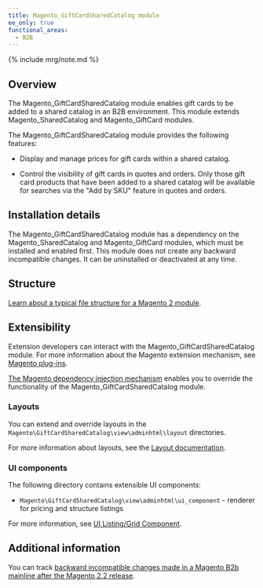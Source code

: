 ```yaml
---
title: Magento_GiftCardSharedCatalog module
ee_only: true
functional_areas:
  - B2B
---
```


{% include mrg/note.md %}

## Overview

The Magento_GiftCardSharedCatalog module enables gift cards to be added to a shared catalog in an B2B environment. This module extends Magento_SharedCatalog and Magento_GiftCard modules.

The Magento_GiftCardSharedCatalog module provides the following features:

* Display and manage prices for gift cards within a shared catalog.

* Control the visibility of gift cards in quotes and orders. Only those gift card products that have been added to a shared catalog will be available for searches via the "Add by SKU" feature in quotes and orders. 

## Installation details

The Magento_GiftCardSharedCatalog module has a dependency on the Magento_SharedCatalog and Magento_GiftCard modules, which must be installed and enabled first. This module does not create any backward incompatible changes. It can be uninstalled or deactivated at any time.

## Structure

[Learn about a typical file structure for a Magento 2 module]({{site.baseurl}}/guides/v2.2/extension-dev-guide/build/module-file-structure.html).

## Extensibility

Extension developers can interact with the Magento_GiftCardSharedCatalog module. For more information about the Magento extension mechanism, see [Magento plug-ins]({{site.baseurl}}/guides/v2.2/extension-dev-guide/plugins.html).

[The Magento dependency injection mechanism]({{site.baseurl}}/guides/v2.2/extension-dev-guide/depend-inj.html) enables you to override the functionality of the Magento_GiftCardSharedCatalog module.

### Layouts

You can extend and override layouts in the `Magento\GiftCardSharedCatalog\view\adminhtml\layout` directories.

For more information about layouts, see the [Layout documentation]({{site.baseurl}}/guides/v2.2/frontend-dev-guide/layouts/layout-overview.html).

### UI components

The following directory contains extensible UI components:

* `Magento\GiftCardSharedCatalog\view\adminhtml\ui_component` - renderer for pricing and structure listings

For more information, see [UI Listing/Grid Component]({{site.baseurl}}/guides/v2.2/ui-components/ui-listing-grid.html).

## Additional information

You can track [backward incompatible changes made in a Magento B2b mainline after the Magento 2.2 release]({{site.baseurl}}/guides/v2.2/release-notes/changes/b2b_changes.html).
